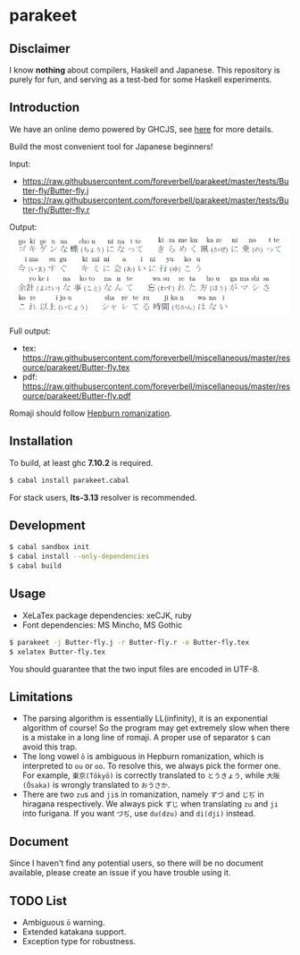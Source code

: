 # parakeet

## Disclaimer

I know **nothing** about compilers, Haskell and Japanese. This repository is purely for fun, and serving as a test-bed for some Haskell experiments. 

## Introduction

We have an online demo powered by GHCJS, see [here](https://foreverbell.github.io/parakeet) for more details.

Build the most convenient tool for Japanese beginners!

Input:
* https://raw.githubusercontent.com/foreverbell/parakeet/master/tests/Butter-fly/Butter-fly.j
* https://raw.githubusercontent.com/foreverbell/parakeet/master/tests/Butter-fly/Butter-fly.r

Output:
![](https://raw.githubusercontent.com/foreverbell/miscellaneous/master/resource/parakeet/Butter-fly.png)

Full output:
* tex: https://raw.githubusercontent.com/foreverbell/miscellaneous/master/resource/parakeet/Butter-fly.tex
* pdf: https://raw.githubusercontent.com/foreverbell/miscellaneous/master/resource/parakeet/Butter-fly.pdf

Romaji should follow [Hepburn romanization](https://en.wikipedia.org/wiki/Hepburn_romanization).

## Installation

To build, at least ghc **7.10.2** is required.

```bash
$ cabal install parakeet.cabal
```

For stack users,  **lts-3.13** resolver is recommended.

## Development

```bash
$ cabal sandbox init
$ cabal install --only-dependencies
$ cabal build
```

## Usage

* XeLaTex package dependencies: xeCJK, ruby
* Font dependencies: MS Mincho, MS Gothic

```bash
$ parakeet -j Butter-fly.j -r Butter-fly.r -o Butter-fly.tex
$ xelatex Butter-fly.tex
```

You should guarantee that the two input files are encoded in UTF-8.

## Limitations

* The parsing algorithm is essentially LL(infinity), it is an exponential algorithm of course! So the program may get extremely slow when there is a mistake in a long line of romaji. A proper use of separator `$` can avoid this trap.
* The long vowel `ō` is ambiguous in Hepburn romanization, which is interpreted to `ou` or `oo`. To resolve this, we always pick the former one. For example, `東京(Tōkyō)` is correctly translated to `とうきょう`, while `大阪(Ōsaka)` is wrongly translated to `おうさか`.
* There are two `zu`s and `ji`s in romanization, namely `ずづ` and `じぢ` in hiragana respectively. We always pick `ずじ` when translating `zu` and `ji` into furigana. If you want `づぢ`, use `du(dzu)` and `di(dji)` instead.

## Document

Since I haven't find any potential users, so there will be no document available, please create an issue if you have trouble using it.

## TODO List

* Ambiguous `ō` warning.
* Extended katakana support.
* Exception type for robustness.
